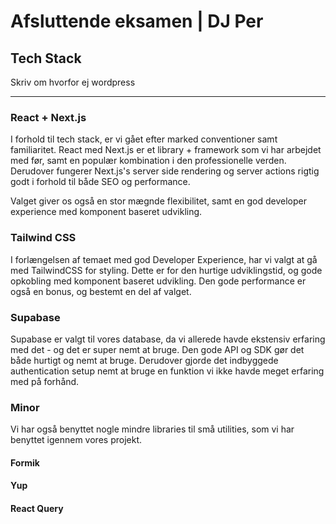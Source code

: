 # Afsluttende eksamen | DJ Per

## Tech Stack

Skriv om hvorfor ej wordpress

---

### React + Next.js

I forhold til tech stack, er vi gået efter marked conventioner samt familiaritet. React med Next.js er et library + framework som vi har arbejdet med før, samt en populær kombination i den professionelle verden. Derudover fungerer Next.js's server side rendering og server actions rigtig godt i forhold til både SEO og performance.

Valget giver os også en stor mægnde flexibilitet, samt en god developer experience med komponent baseret udvikling.

### Tailwind CSS

I forlængelsen af temaet med god Developer Experience, har vi valgt at gå med TailwindCSS for styling. Dette er for den hurtige udviklingstid, og gode opkobling med komponent baseret udvikling. Den gode performance er også en bonus, og bestemt en del af valget.

### Supabase

Supabase er valgt til vores database, da vi allerede havde ekstensiv erfaring med det - og det er super nemt at bruge. Den gode API og SDK gør det både hurtigt og nemt at bruge. Derudover gjorde det indbyggede authentication setup nemt at bruge en funktion vi ikke havde meget erfaring med på forhånd.

### Minor

Vi har også benyttet nogle mindre libraries til små utilities, som vi har benyttet igennem vores projekt.

#### Formik

#### Yup

#### React Query
